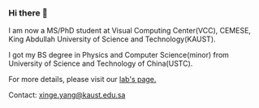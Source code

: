 ### Hi there 👋

I am now a MS/PhD student at Visual Computing Center(VCC), CEMESE, King Abdullah University of Science and Technology(KAUST).  

I got my BS degree in Physics and Computer Science(minor) from University of Science and Technology of China(USTC).

For more details, please visit our [lab's page.](https://vccimaging.org/People/heidriw/) 

Contact: xinge.yang@kaust.edu.sa

<!--
**singer-yang/singer-yang** is a ✨ _special_ ✨ repository because its `README.md` (this file) appears on your GitHub profile.

Here are some ideas to get you started:

- 🔭 I’m currently working on ...
- 🌱 I’m currently learning ...
- 👯 I’m looking to collaborate on ...
- 🤔 I’m looking for help with ...
- 💬 Ask me about ...
- 📫 How to reach me: ...
- 😄 Pronouns: ...
- ⚡ Fun fact: ...
-->
